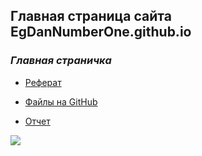 ## Главная страница сайта EgDanNumberOne.github.io

### _Главная страничка_

- [Реферат](https://egdannumberone.github.io/REFERAT/%D1%80%D0%B5%D1%84%D0%B5%D1%80%D0%B0%D1%82%20%D0%98%D0%A2%20(2).pdf)

- [Файлы на GitHub](https://github.com/EgDanNumberOne/REFERAT)

- [Отчет](https://egdannumberone.github.io/REFERAT/report)

![](https://memchik.ru/images/mems/5c4f4f900b6ef.jpg)
